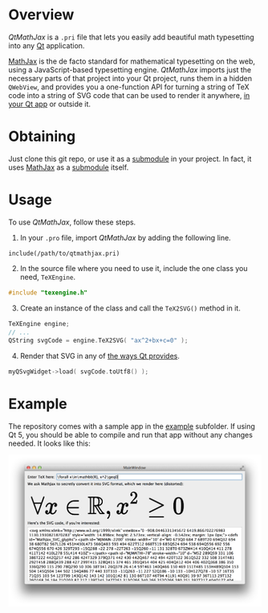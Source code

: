 
# Overview

*QtMathJax* is a `.pri` file that lets you easily add beautiful
math typesetting into any [Qt] application.

[MathJax] is the de facto standard for mathematical typesetting on
the web, using a JavaScript-based typesetting engine.
*QtMathJax* imports just the necessary parts of that project into
your Qt project, runs them in a hidden `QWebView`, and
provides you a one-function API for turning a string of TeX code
into a string of SVG code that can be used to render it anywhere,
[in your Qt app][qtsvg] or outside it.

# Obtaining

Just clone this git repo, or use it as a [submodule] in your
project.  In fact, it uses [MathJax] as a [submodule] itself.

# Usage

To use *QtMathJax*, follow these steps.

1. In your `.pro` file, import *QtMathJax* by adding the following
   line.
```
include(/path/to/qtmathjax.pri)
```
2. In the source file where you need to use it, include the one
   class you need, `TeXEngine`.
```cpp
#include "texengine.h"
```
3. Create an instance of the class and call the `TeX2SVG()` method
   in it.
```cpp
TeXEngine engine;
// ...
QString svgCode = engine.TeX2SVG( "ax^2+bx+c=0" );
```
4. Render that SVG in any of [the ways Qt provides][qtsvg].
```cpp
myQSvgWidget->load( svgCode.toUtf8() );
```

# Example

The repository comes with a sample app in the [example] subfolder.
If using Qt 5, you should be able to compile and run that app
without any changes needed.  It looks like this:

![Screenshot](./screenshot.png)

[Qt]: http://qt-project.org
[MathJax]: http://mathjax.org
[qtsvg]: http://qt-project.org/doc/qt-5.0/qtsvg/svgrendering.html
[submodule]: http://schacon.github.io/git/user-manual.html#submodules
[example]: ./example/

